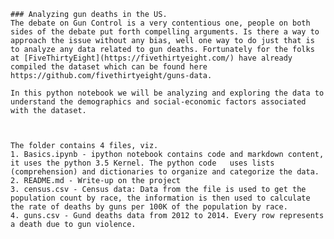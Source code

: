     ### Analyzing gun deaths in the US.
    The debate on Gun Control is a very contentious one, people on both sides of the debate put forth compelling arguments. Is there a way to approach the issue without any bias, well one way to do just that is to analyze any data related to gun deaths. Fortunately for the folks at [FiveThirtyEight](https://fivethirtyeight.com/) have already compiled the dataset which can be found here  https://github.com/fivethirtyeight/guns-data.   

    In this python notebook we will be analyzing and exploring the data to understand the demographics and social-economic factors associated with the dataset.



    The folder contains 4 files, viz.
    1. Basics.ipynb - ipython notebook contains code and markdown content, it uses the python 3.5 Kernel. The python code   uses lists (comprehension) and dictionaries to organize and categorize the data.
    2. README.md - Write-up on the project
    3. census.csv - Census data: Data from the file is used to get the population count by race, the information is then used to calculate the rate of deaths by guns per 100K of the population by race.
    4. guns.csv - Gund deaths data from 2012 to 2014. Every row represents a death due to gun violence.
